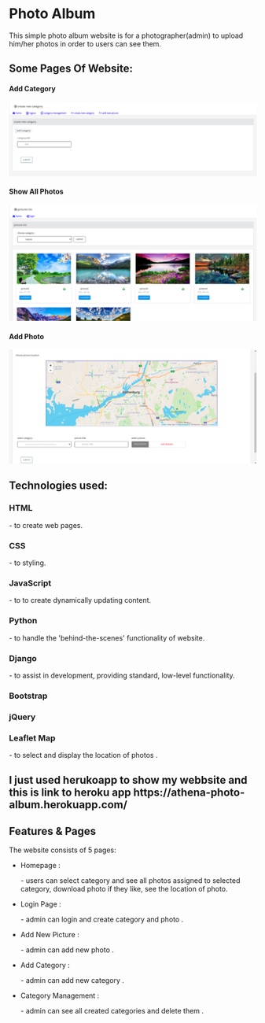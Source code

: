 # Photo Album
This simple photo album website is for a photographer(admin) to upload him/her photos in order to users can see them.
<h2>Some Pages Of Website:</h2>

<h4>Add Category</h4>


![Screenshot](./add_category.png)


<h4>Show All Photos</h4>


![Screenshot](./all_pictures.png)


<h4>Add Photo</h4>


![Screenshot](./add_picture.png)


<h2>Technologies used:</h2>



 <h3>HTML</h3> - to create web pages.
 <h3>CSS</h3> - to styling.
 <h3>JavaScript</h3> - to to create dynamically updating content.
 <h3>Python</h3> - to handle the 'behind-the-scenes' functionality of website.
 <h3>Django</h3> - to assist in development, providing standard, low-level functionality.
 <h3>Bootstrap</h3>
 <h3>jQuery</h3>
 <h3>Leaflet Map</h3> - to select and display the location of photos .
 
 
 
 <h2> I just used herukoapp to show my webbsite and this is link to heroku app 
 https://athena-photo-album.herokuapp.com/  </h2>
 
 
 
 <h2>Features & Pages</h2>

The website consists of 5 pages:

- Homepage : <p> - users can select category and see all photos assigned to selected category, download photo if they like, see the location of photo. </p>
- Login Page : <p> - admin can login and create category and photo . </p>
- Add New Picture : <p> - admin can add new photo . </p>
- Add Category : <p> - admin can add new category . </p>
- Category Management : <p> - admin can see all created categories and delete them . </p>

 

